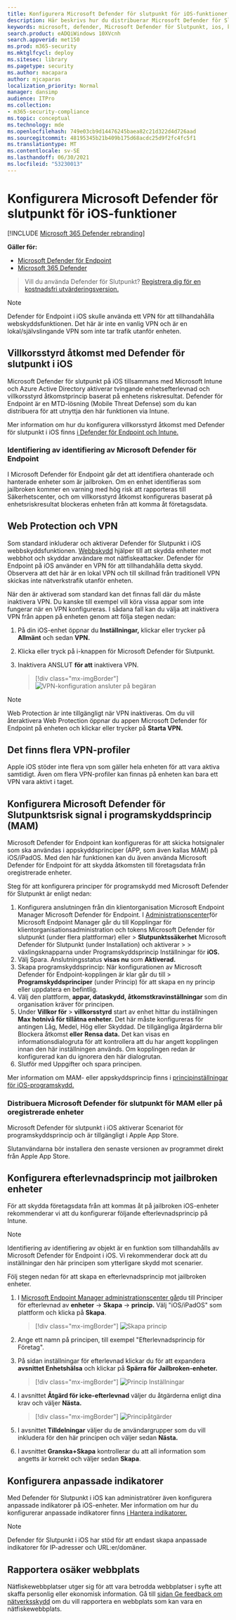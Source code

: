 ```yaml
---
title: Konfigurera Microsoft Defender för slutpunkt för iOS-funktioner
description: Här beskrivs hur du distribuerar Microsoft Defender för Slutpunkt i iOS-funktioner
keywords: microsoft, defender, Microsoft Defender för Slutpunkt, ios, konfigurera, funktioner, ios
search.product: eADQiWindows 10XVcnh
search.appverid: met150
ms.prod: m365-security
ms.mktglfcycl: deploy
ms.sitesec: library
ms.pagetype: security
ms.author: macapara
author: mjcaparas
localization_priority: Normal
manager: dansimp
audience: ITPro
ms.collection:
- m365-security-compliance
ms.topic: conceptual
ms.technology: mde
ms.openlocfilehash: 749e03cb9d14476245baea82c21d322d4d726aad
ms.sourcegitcommit: 48195345b21b409b175d68acdc25d9f2fc4fc5f1
ms.translationtype: MT
ms.contentlocale: sv-SE
ms.lasthandoff: 06/30/2021
ms.locfileid: "53230013"
---
```

# <a name="configure-microsoft-defender-for-endpoint-on-ios-features"></a>Konfigurera Microsoft Defender för slutpunkt för iOS-funktioner

[!INCLUDE [Microsoft 365 Defender rebranding](../../includes/microsoft-defender.md)]

**Gäller för:**
- [Microsoft Defender för Endpoint](https://go.microsoft.com/fwlink/p/?linkid=2154037)
- [Microsoft 365 Defender](https://go.microsoft.com/fwlink/?linkid=2118804)

> Vill du använda Defender för Slutpunkt? [Registrera dig för en kostnadsfri utvärderingsversion.](https://www.microsoft.com/microsoft-365/windows/microsoft-defender-atp?ocid=docs-wdatp-exposedapis-abovefoldlink) 

> [!NOTE]
> Defender för Endpoint i iOS skulle använda ett VPN för att tillhandahålla webskyddsfunktionen. Det här är inte en vanlig VPN och är en lokal/självslingande VPN som inte tar trafik utanför enheten.

## <a name="conditional-access-with-defender-for-endpoint-on-ios"></a>Villkorsstyrd åtkomst med Defender för slutpunkt i iOS  
Microsoft Defender för slutpunkt på iOS tillsammans med Microsoft Intune och Azure Active Directory aktiverar tvingande enhetsefterlevnad och villkorsstyrd åtkomstprincip baserat på enhetens riskresultat. Defender för Endpoint är en MTD-lösning (Mobile Threat Defense) som du kan distribuera för att utnyttja den här funktionen via Intune.

Mer information om hur du konfigurera villkorsstyrd åtkomst med Defender för slutpunkt i iOS finns [i Defender för Endpoint och Intune.](/mem/intune/protect/advanced-threat-protection)

### <a name="jailbreak-detection-by-microsoft-defender-for-endpoint"></a>Identifiering av identifiering av Microsoft Defender för Endpoint
I Microsoft Defender för Endpoint går det att identifiera ohanterade och hanterade enheter som är jailbroken. Om en enhet identifieras som jailbroken kommer en varning med hög risk att rapporteras till Säkerhetscenter, och om villkorsstyrd åtkomst konfigureras baserat på enhetsriskresultat blockeras enheten från att komma åt företagsdata.

## <a name="web-protection-and-vpn"></a>Web Protection och VPN

Som standard inkluderar och aktiverar Defender för Slutpunkt i iOS webbskyddsfunktionen. [Webbskydd](web-protection-overview.md) hjälper till att skydda enheter mot webbhot och skyddar användare mot nätfiskeattacker. Defender för Endpoint på iOS använder en VPN för att tillhandahålla detta skydd. Observera att det här är en lokal VPN och till skillnad från traditionell VPN skickas inte nätverkstrafik utanför enheten.

När den är aktiverad som standard kan det finnas fall där du måste inaktivera VPN. Du kanske till exempel vill köra vissa appar som inte fungerar när en VPN konfigureras. I sådana fall kan du välja att inaktivera VPN från appen på enheten genom att följa stegen nedan:

1. På din iOS-enhet öppnar du **Inställningar,** klickar eller trycker på **Allmänt** och sedan **VPN.**
1. Klicka eller tryck på i-knappen för Microsoft Defender för Slutpunkt.
1. Inaktivera ANSLUT **för att** inaktivera VPN.

    > [!div class="mx-imgBorder"]
    > ![VPN-konfiguration ansluter på begäran](images/ios-vpn-config.png)

> [!NOTE]
> Web Protection är inte tillgängligt när VPN inaktiveras. Om du vill återaktivera Web Protection öppnar du appen Microsoft Defender för Endpoint på enheten och klickar eller trycker på **Starta VPN.**

## <a name="co-existence-of-multiple-vpn-profiles"></a>Det finns flera VPN-profiler

Apple iOS stöder inte flera vpn som gäller hela enheten för att vara aktiva samtidigt. Även om flera VPN-profiler kan finnas på enheten kan bara ett VPN vara aktivt i taget.

## <a name="configure-microsoft-defender-for-endpoint-risk-signal-in-app-protection-policy-mam"></a>Konfigurera Microsoft Defender för Slutpunktsrisk signal i programskyddsprincip (MAM)

Microsoft Defender för Endpoint kan konfigureras för att skicka hotsignaler som ska användas i appskyddsprinciper (APP, som även kallas MAM) på iOS/iPadOS. Med den här funktionen kan du även använda Microsoft Defender för Endpoint för att skydda åtkomsten till företagsdata från oregistrerade enheter.

Steg för att konfigurera principer för programskydd med Microsoft Defender för Slutpunkt är enligt nedan:

1. Konfigurera anslutningen från din klientorganisation Microsoft Endpoint Manager Microsoft Defender för Endpoint. I [Administrationscenter](https://go.microsoft.com/fwlink/?linkid=2109431)för Microsoft Endpoint Manager går du till Kopplingar för klientorganisationsadministration och tokens Microsoft Defender för slutpunkt (under flera plattformar) eller  >  **Slutpunktssäkerhet** Microsoft Defender för Slutpunkt (under Installation) och aktiverar  >     >   växlingsknapparna under Programskyddsprincip Inställningar för **iOS.**
1. Välj Spara. Anslutningsstatus **visas nu** som **Aktiverad.**
1. Skapa programskyddsprincip: När konfigurationen av Microsoft Defender för Endpoint-kopplingen är klar går du till  >  **Programskyddsprinciper** (under Princip) för att skapa en ny princip eller uppdatera en befintlig.
1. Välj den plattform, **appar, dataskydd, åtkomstkravinställningar** som din organisation kräver för principen.
1. Under **Villkor för**  >  **villkorsstyrd** start av enhet hittar du inställningen **Max hotnivå för tillåtna enheter.** Det här måste konfigureras för antingen Låg, Medel, Hög eller Skyddad. De tillgängliga åtgärderna blir Blockera åtkomst **eller** **Rensa data.** Det kan visas en informationsdialogruta för att kontrollera att du har angett kopplingen innan den här inställningen används. Om kopplingen redan är konfigurerad kan du ignorera den här dialogrutan.
1. Slutför med Uppgifter och spara principen.

Mer information om MAM- eller appskyddsprincip finns i [principinställningar för iOS-programskydd.](/mem/intune/apps/app-protection-policy-settings-ios)

### <a name="deploying-microsoft-defender-for-endpoint-for-mam-or-on-unenrolled-devices"></a>Distribuera Microsoft Defender för slutpunkt för MAM eller på oregistrerade enheter

Microsoft Defender för slutpunkt i iOS aktiverar Scenariot för programskyddsprincip och är tillgängligt i Apple App Store.

Slutanvändarna bör installera den senaste versionen av programmet direkt från Apple App Store.

## <a name="configure-compliance-policy-against-jailbroken-devices"></a>Konfigurera efterlevnadsprincip mot jailbroken enheter

För att skydda företagsdata från att kommas åt på jailbroken iOS-enheter rekommenderar vi att du konfigurerar följande efterlevnadsprincip på Intune.

> [!NOTE]
> Identifiering av identifiering av objekt är en funktion som tillhandahålls av Microsoft Defender för Endpoint i iOS. Vi rekommenderar dock att du inställningar den här principen som ytterligare skydd mot scenarier.

Följ stegen nedan för att skapa en efterlevnadsprincip mot jailbroken enheter.

1. I [Microsoft Endpoint Manager administrationscenter går](https://go.microsoft.com/fwlink/?linkid=2109431)du till Principer för efterlevnad av **enheter**  ->  **Skapa**  ->  **princip.** Välj "iOS/iPadOS" som plattform och klicka på **Skapa**.

    > [!div class="mx-imgBorder"]
    > ![Skapa princip](images/ios-jb-policy.png)

2. Ange ett namn på principen, till exempel "Efterlevnadsprincip för Företag".
3. På sidan inställningar för efterlevnad klickar du för att expandera **avsnittet Enhetshälsa** och klickar på **Spärra för** **Jailbroken-enheter.**

    > [!div class="mx-imgBorder"]
    > ![Princip Inställningar](images/ios-jb-settings.png)

4. I avsnittet **Åtgärd för icke-efterlevnad** väljer du åtgärderna enligt dina krav och väljer **Nästa.**

    > [!div class="mx-imgBorder"]
    > ![Principåtgärder](images/ios-jb-actions.png)

5. I avsnittet **Tilldelningar** väljer du de användargrupper som du vill inkludera för den här principen och väljer sedan **Nästa.**
6. I avsnittet **Granska+Skapa** kontrollerar du att all information som angetts är korrekt och väljer sedan **Skapa**.

## <a name="configure-custom-indicators"></a>Konfigurera anpassade indikatorer

Med Defender för Slutpunkt i iOS kan administratörer även konfigurera anpassade indikatorer på iOS-enheter. Mer information om hur du konfigurerar anpassade indikatorer finns [i Hantera indikatorer.](/microsoft-365/security/defender-endpoint/manage-indicators)

> [!NOTE]
> Defender för Slutpunkt i iOS har stöd för att endast skapa anpassade indikatorer för IP-adresser och URL:er/domäner.

## <a name="report-unsafe-site"></a>Rapportera osäker webbplats

Nätfiskewebbplatser utger sig för att vara betrodda webbplatser i syfte att skaffa personlig eller ekonomisk information. Gå till [sidan Ge feedback om nätverksskydd](https://www.microsoft.com/wdsi/filesubmission/exploitguard/networkprotection) om du vill rapportera en webbplats som kan vara en nätfiskewebbplats.

